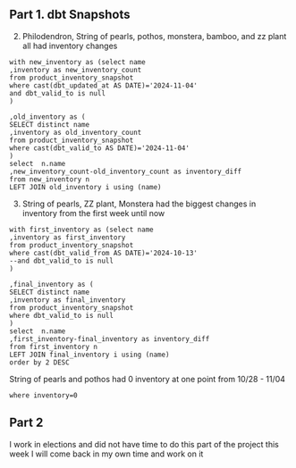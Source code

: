 ## Part 1. dbt Snapshots
2. Philodendron, String of pearls, pothos, monstera, bamboo, and zz plant all had inventory changes
```
with new_inventory as (select name
,inventory as new_inventory_count
from product_inventory_snapshot
where cast(dbt_updated_at AS DATE)='2024-11-04'
and dbt_valid_to is null
)

,old_inventory as (
SELECT distinct name
,inventory as old_inventory_count
from product_inventory_snapshot
where cast(dbt_valid_to AS DATE)='2024-11-04'
)
select  n.name
,new_inventory_count-old_inventory_count as inventory_diff
from new_inventory n
LEFT JOIN old_inventory i using (name)
```
3. String of pearls, ZZ plant, Monstera had the biggest changes in inventory from the first week until now 
```
with first_inventory as (select name
,inventory as first_inventory
from product_inventory_snapshot
where cast(dbt_valid_from AS DATE)='2024-10-13'
--and dbt_valid_to is null
)

,final_inventory as (
SELECT distinct name
,inventory as final_inventory
from product_inventory_snapshot
where dbt_valid_to is null
)
select  n.name
,first_inventory-final_inventory as inventory_diff
from first_inventory n
LEFT JOIN final_inventory i using (name)
order by 2 DESC
```
String of pearls and pothos had 0 inventory at one point from 10/28 - 11/04
```select * from product_inventory_snapshot
where inventory=0
```

## Part 2 
I work in elections and did not have time to do this part of the project this week I will come back in my own time and work on it
